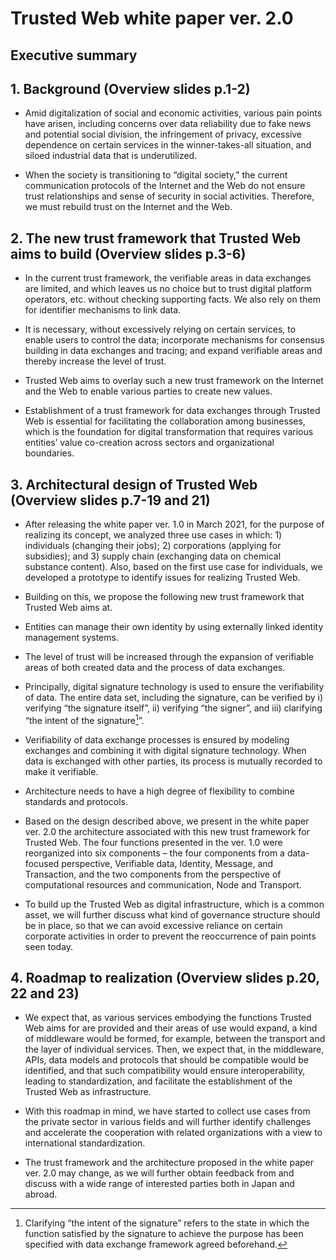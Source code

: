 # Trusted Web white paper ver. 2.0 
## Executive summary

## 1.  Background (Overview slides p.1-2)

-   Amid digitalization of social and economic activities, various pain points have arisen, including concerns over data reliability due to fake news and potential social division, the infringement of privacy, excessive dependence on certain services in the winner-takes-all situation, and siloed industrial data that is underutilized.

-   When the society is transitioning to “digital society,” the current communication protocols of the Internet and the Web do not ensure trust relationships and sense of security in social activities. Therefore, we must rebuild trust on the Internet and the Web.

## 2.  The new trust framework that Trusted Web aims to build (Overview slides p.3-6)

-   In the current trust framework, the verifiable areas in data exchanges are limited, and which leaves us no choice but to trust digital platform operators, etc. without checking supporting facts. We also rely on them for identifier mechanisms to link data.

-   It is necessary, without excessively relying on certain services, to enable users to control the data; incorporate mechanisms for consensus building in data exchanges and tracing; and expand verifiable areas and thereby increase the level of trust.

-   Trusted Web aims to overlay such a new trust framework on the Internet and the Web to enable various parties to create new values.

-   Establishment of a trust framework for data exchanges through Trusted Web is essential for facilitating the collaboration among businesses, which is the foundation for digital transformation that requires various entities’ value co-creation across sectors and organizational boundaries.

## 3\. Architectural design of Trusted Web (Overview slides p.7-19 and 21)

-   After releasing the white paper ver. 1.0 in March 2021, for the purpose of realizing its concept, we analyzed three use cases in which: 1) individuals (changing their jobs); 2) corporations (applying for subsidies); and 3) supply chain (exchanging data on chemical substance content). Also, based on the first use case for individuals, we developed a prototype to identify issues for realizing Trusted Web.

-   Building on this, we propose the following new trust framework that Trusted Web aims at.


-   Entities can manage their own identity by using externally linked identity management systems.

-   The level of trust will be increased through the expansion of verifiable areas of both created data and the process of data exchanges.

-   Principally, digital signature technology is used to ensure the verifiability of data. The entire data set, including the signature, can be verified by i) verifying “the signature itself”, ii) verifying “the signer”, and iii) clarifying “the intent of the signature[^1]”.

-   Verifiability of data exchange processes is ensured by modeling exchanges and combining it with digital signature technology. When data is exchanged with other parties, its process is mutually recorded to make it verifiable.

-   Architecture needs to have a high degree of flexibility to combine standards and protocols.

-   Based on the design described above, we present in the white paper ver. 2.0 the architecture associated with this new trust framework for Trusted Web. The four functions presented in the ver. 1.0 were reorganized into six components – the four components from a data-focused perspective, Verifiable data, Identity, Message, and Transaction, and the two components from the perspective of computational resources and communication, Node and Transport.

-   To build up the Trusted Web as digital infrastructure, which is a common asset, we will further discuss what kind of governance structure should be in place, so that we can avoid excessive reliance on certain corporate activities in order to prevent the reoccurrence of pain points seen today.

## 4\. Roadmap to realization (Overview slides p.20, 22 and 23)

-   We expect that, as various services embodying the functions Trusted Web aims for are provided and their areas of use would expand, a kind of middleware would be formed, for example, between the transport and the layer of individual services. Then, we expect that, in the middleware, APIs, data models and protocols that should be compatible would be identified, and that such compatibility would ensure interoperability, leading to standardization, and facilitate the establishment of the Trusted Web as infrastructure.

-   With this roadmap in mind, we have started to collect use cases from the private sector in various fields and will further identify challenges and accelerate the cooperation with related organizations with a view to international standardization.

-   The trust framework and the architecture proposed in the white paper ver. 2.0 may change, as we will further obtain feedback from and discuss with a wide range of interested parties both in Japan and abroad.

[^1]: Clarifying “the intent of the signature” refers to the state in which the function satisfied by the signature to achieve the purpose has been specified with data exchange framework agreed beforehand.
